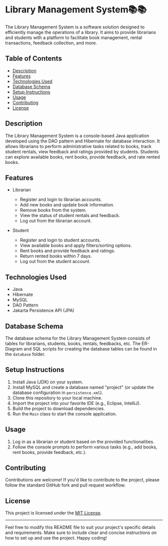 # Library Management System📚📚

The Library Management System is a software solution designed to efficiently manage the operations of a library. It aims to provide librarians and students with a platform to facilitate book management, rental transactions, feedback collection, and more.

## Table of Contents
- [Description](#description)
- [Features](#features)
- [Technologies Used](#technologies-used)
- [Database Schema](#database-schema)
- [Setup Instructions](#setup-instructions)
- [Usage](#usage)
- [Contributing](#contributing)
- [License](#license)

## Description

The Library Management System is a console-based Java application developed using the DAO pattern and Hibernate for database interaction. It allows librarians to perform administrative tasks related to books, track student rentals, view feedback and ratings provided by students. Students can explore available books, rent books, provide feedback, and rate rented books.

## Features

- Librarian
  - Register and login to librarian accounts.
  - Add new books and update book information.
  - Remove books from the system.
  - View the status of student rentals and feedback.
  - Log out from the librarian account.

- Student
  - Register and login to student accounts.
  - View available books and apply filters/sorting options.
  - Rent books and provide feedback and ratings.
  - Return rented books within 7 days.
  - Log out from the student account.

## Technologies Used

- Java
- Hibernate
- MySQL
- DAO Pattern
- Jakarta Persistence API (JPA)

## Database Schema

The database schema for the Library Management System consists of tables for librarians, students, books, rentals, feedbacks, etc. The ER-Diagram and SQL scripts for creating the database tables can be found in the `database` folder.

## Setup Instructions

1. Install Java (JDK) on your system.
2. Install MySQL and create a database named "project" (or update the database configuration in `persistence.xml`).
3. Clone this repository to your local machine.
4. Import the project into your favorite IDE (e.g., Eclipse, IntelliJ).
5. Build the project to download dependencies.
6. Run the `Main` class to start the console application.

## Usage

1. Log in as a librarian or student based on the provided functionalities.
2. Follow the console prompts to perform various tasks (e.g., add books, rent books, provide feedback, etc.).

## Contributing

Contributions are welcome! If you'd like to contribute to the project, please follow the standard GitHub fork and pull request workflow.

## License

This project is licensed under the [MIT License](LICENSE).

---
Feel free to modify this README file to suit your project's specific details and requirements. Make sure to include clear and concise instructions on how to set up and use the project. Happy coding!

